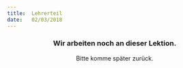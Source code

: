 ```yaml
---
title:  Lehrerteil
date:   02/03/2018
---
```


### <center>Wir arbeiten noch an dieser Lektion.</center>
<center>Bitte komme später zurück.</center>